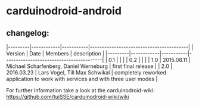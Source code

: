 # carduinodroid-android

## changelog: 

|---------|------------|-----------|-----------------------------------------|
| Version | Date       | Members   | description                             |
|---------|------------|-----------|-----------------------------------------|
| 0.1     | | |
| 0.2     | | |
| 1.0     | 2015.08.11 | Michael Scharfenberg, Daniel Werneburg | first final release |
| 2.0     | 2016.03.23 | Lars Vogel, Till Max Schwikal | completely reworked application to work with services and with three user modes |


For further information take a look at the carduinodroid-wiki:
https://github.com/tuiSSE/carduinodroid-wiki/wiki
